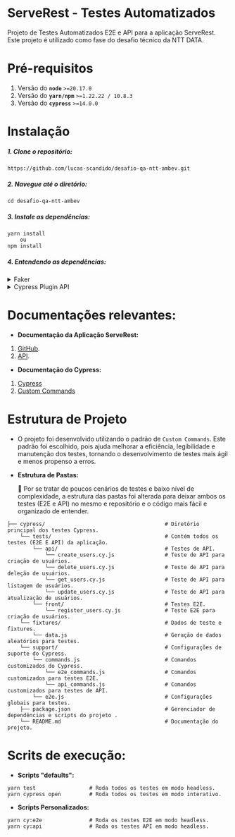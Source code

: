 # ServeRest - Testes Automatizados
Projeto de Testes Automatizados E2E e API para a aplicação ServeRest. Este projeto é utilizado como fase do desafio técnico da NTT DATA.

# Pré-requisitos
1. Versão do **`node`** `>=20.17.0`
2. Versão do **`yarn/npm`** `>=1.22.22 / 10.8.3`
3. Versão do **`cypress`** `>=14.0.0`

# Instalação
##### 1. Clone o repositório:

```
https://github.com/lucas-scandido/desafio-qa-ntt-ambev.git
```

##### 2. Navegue até o diretório:

```
cd desafio-qa-ntt-ambev
```

##### 3. Instale as dependências:

```
yarn install
    ou
npm install
```

##### 4. Entendendo as dependências:

<details><summary>Faker</summary>

Esta biblioteca permite gerar dados fictícios de maneira aleatória. Ela é utilizada para gerar dados de usuários, produtos, etc. Para mais informações, consulte a [doc](https://fakerjs.dev/guide/) oficial.

</details>

<details><summary>Cypress Plugin API</summary>

Esta biblioteca facilita a realização de testes de API. Com ela podemos facilmente verificar as respostas das requisições, incluindo status, cabeçalhos e corpo da resposta, facilitando a validação do comportamento da API no modo interativo. Para mais informações, consulte a [doc](https://github.com/filiphric/cypress-plugin-api) oficial.

</details>

# Documentações relevantes:

- **Documentação da Aplicação ServeRest:**
1. [GitHub](https://github.com/ServeRest/ServeRest).
2. [API](https://serverest.dev/#/).

- **Documentação do Cypress:**
1. [Cypress](https://docs.cypress.io/)
2. [Custom Commands](https://docs.cypress.io/api/cypress-api/custom-commands/)

# Estrutura de Projeto

- O projeto foi desenvolvido utilizando o padrão de `Custom Commands`. Este padrão foi escolhido, pois ajuda melhorar a eficiência, legibilidade e manutenção dos testes, tornando o desenvolvimento de testes mais ágil e menos propenso a erros. 

- **Estrutura de Pastas:**

     📝 Por se tratar de poucos cenários de testes e baixo nível de complexidade, a estrutura das pastas foi alterada para deixar ambos os testes (E2E e API) no mesmo e repositório e o código mais fácil e organizado de entender.

```
├── cypress/                                      # Diretório principal dos testes Cypress.
    └── tests/                                    # Contém todos os testes (E2E E API) da aplicação.
        └── api/                                  # Testes de API.
            └── create_users.cy.js                # Teste de API para criação de usuários.
            └── delete_users.cy.js                # Teste de API para deleção de usuários.
            └── get_users.cy.js                   # Teste de API para listagem de usuários.
            └── update_users.cy.js                # Teste de API para atualização de usuários.
        └── front/                                # Testes E2E.
            └── register_users.cy.js              # Teste E2E para criação de usuários.
    └── fixtures/                                 # Dados de teste e fixtures.
        └── data.js                               # Geração de dados aleatórios para testes.
    └── support/                                  # Configurações de suporte do Cypress.
        └── commands.js                           # Comandos customizados do Cypress.
            └── e2e_commands.js                   # Comandos customizados para testes E2E.
            └── api_commands.js                   # Comandos customizados para testes de API.
        └── e2e.js                                # Configurações globais para testes.
    ├── package.json                              # Gerenciador de dependências e scripts do projeto .
    └── README.md                                 # Documentação do projeto.
```

# Scrits de execução:

- **Scripts "defaults":**
```
yarn test                 # Roda todos os testes em modo headless.
yarn cypress open         # Roda todos os testes em modo interativo.
```

- **Scripts Personalizados:**
```
yarn cy:e2e               # Roda os testes E2E em modo headless.
yarn cy:api               # Roda os testes API em modo headless.
```